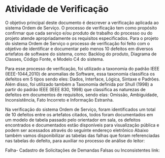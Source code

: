 # Atividade de Verificação
O objetivo principal deste documento é descrever a verificação aplicada ao sistema
Ordem de Serviço. O processo de verificação tem como propósito confirmar que cada serviço
e/ou produto de trabalho do processo ou do projeto atende apropriadamente os requisitos
especificados. Para o projeto do sistema Ordem de Serviço o processo de verificação foi feito
com o objetivo de identificar e documentar pelo menos 10 defeitos em diversos artefatos de
software do sistema, como: Backlog do produto, Diagrama de Classes, Código Fonte, e Modelo
C4 do sistema.

Para esse processo de verificação, foi utilizado a taxonomia do padrão IEEE
(IEEE-1044,2010) de anomalias de Software, essa taxonomia classifica os defeitos em 5 tipos
sendo eles: Dados, Interface, Lógica, Sintaxe e Padrões. Além disso, foi utilizado também a
Taxonomia definida por Shull (1998) a partir do padrão IEEE (IEEE 830, 1998) que classifica as
naturezas de defeitos em documentos de requisitos, sendo elas: Omissão, Ambiguidade,
Inconsistência, Fato Incorreto e Informação Estranha.

Na verificação do sistema Ordem de Serviço, foram identificados um total de 10 defeitos
entre os artefatos citados, todos foram documentados em um modelo de tabela passado pelo
orientador em sala, os defeitos encontrados e documentados estão disponíveis para visualização
pública e podem ser acessados através do seguinte endereço eletrônico
Abaixo também vamos disponibilizar as tabelas das falhas que foram referenciadas nas
tabelas do defeito, para auxiliar no processo de análise do leitor:

Falha- Cadastro de Solicitações de Demandas Falsas ou Inconsistentes
link: 
